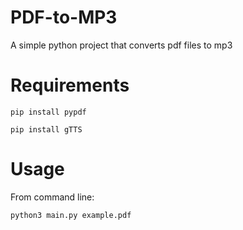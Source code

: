 # PDF-to-MP3
A simple python project that converts pdf files to mp3

# Requirements

```
pip install pypdf
```

```
pip install gTTS
```

# Usage
From command line:
```
python3 main.py example.pdf
```
